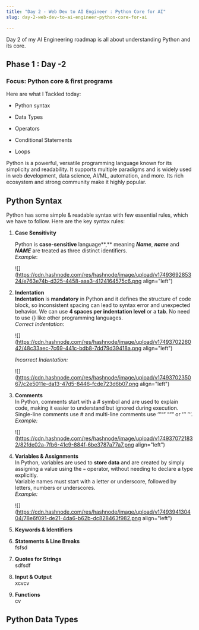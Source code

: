 ```yaml
---
title: "Day 2 - Web Dev to AI Engineer : Python Core for AI"
slug: day-2-web-dev-to-ai-engineer-python-core-for-ai

---
```


Day 2 of my AI Engineering roadmap is all about understanding Python and its core.

## Phase 1 : Day -2

### Focus: Python core & first programs

Here are what I Tackled today:

* Python syntax
    
* Data Types
    
* Operators
    
* Conditional Statements
    
* Loops
    

Python is a powerful, versatile programming language known for its simplicity and readability. It supports multiple paradigms and is widely used in web development, data science, AI/ML, automation, and more. Its rich ecosystem and strong community make it highly popular.

## Python Syntax

Python has some simple & readable syntax with few essential rules, which we have to follow. Here are the key syntax rules:

1. **Case Sensitivity**
    
    Python is **case-sensitive** language**,** meaning ***Name***, ***name*** and ***NAME*** are treated as three distinct identifiers.  
    *Example*:
    
    ![](https://cdn.hashnode.com/res/hashnode/image/upload/v1749369285324/e763e74b-d325-4458-aaa3-4124164575c6.png align="left")
    
2. **Indentation**  
    **Indentation** is **mandatory** in Python and it defines the structure of code block, so inconsistent spacing can lead to syntax error and unexpected behavior. We can use **4 spaces per indentation level** or a **tab**. No need to use {} like other programming languages.  
    *Correct Indentation:*
    
    ![](https://cdn.hashnode.com/res/hashnode/image/upload/v1749370226042/48c33aec-7c69-441c-bdb8-7dd79d39418a.png align="left")
    
    *Incorrect Indentation:*
    
    ![](https://cdn.hashnode.com/res/hashnode/image/upload/v1749370235067/c2e5011e-da13-47d5-8446-fcde723d6b07.png align="left")
    
3. **Comments**  
    In Python, comments start with a # symbol and are used to explain code, making it easier to understand but ignored during execution. Single-line comments use # and multi-line comments use ‘“““ “““ or ‘‘‘ ‘‘‘.  
    *Example:*
    
    ![](https://cdn.hashnode.com/res/hashnode/image/upload/v1749370721832/82fde02a-7fb6-41c9-884f-6be3787a77a7.png align="left")
    
4. **Variables & Assignments**  
    In Python, variables are used to **store data** and are created by simply assigning a value using the `=` operator, without needing to declare a type explicitly.  
    Variable names must start with a letter or underscore, followed by letters, numbers or underscores.  
    *Example:*
    
    ![](https://cdn.hashnode.com/res/hashnode/image/upload/v1749394130404/78e6f091-de21-4da6-b62b-dc828463f982.png align="left")
    
5. **Keywords & Identifiers**  
    
6. **Statements & Line Breaks**  
    fsfsd
    
7. **Quotes for Strings**  
    sdfsdf
    
8. **Input & Output**  
    xcvcv
    
9. **Functions**  
    cv
    

## Python Data Types